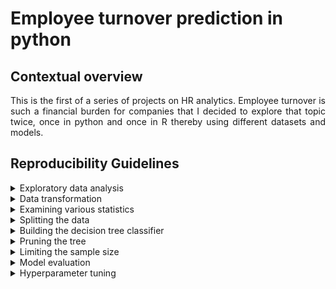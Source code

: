 # Employee turnover prediction in python

## Contextual overview

<p align="justify">
This is the first of a series of projects on HR analytics. Employee turnover is such a financial burden for companies that I decided to explore that topic twice, once in python and once in R thereby using different datasets and models.
</p>

## Reproducibility Guidelines

<details>
  <summary>Exploratory data analysis</summary>
  1. Import the necessary packages. <br>
  2. Load the dataset from its GitHub repository and transform into a Pandas dataframe. <br>
  3. Describe the contents of our dataset further. <br>
  4. Look for unique values. <br>
</details>

<details>
  <summary>Data transformation</summary>
  1. Change the type of the salary column to categorical. <br>
  2. Reorder the categories. <br>
  3. Encode the categories with integer values. <br>
  4. Get dummies and save them in a new dataframe. <br>
  5. Drop the accounting column to avoid dummy trap. <br>
  6. Drop the old column department column as it is no longer needed. <br>
  7. Join the new dataframe departments to your new employee dataset. <br>
</details>

<details>
  <summary>Examining various statistics</summary>
  1. Get the total number of observations and save it in a variable. <br>
  2. Print the number of employees who stayed / left. <br>
  3. Print the percentage of employees who stayed / left. <br>
  4. Build a correlation matrix to evaluate the relationships between features. <br>
</details>

<details>
  <summary>Splitting the data</summary>
  1. Set the target (dependent variable) which needs to be predicted. <br>
  2. Drop the churn column in order to obtain our features matrix. <br>
  3. Split the data into a training set and a testing set using scikit-learn to increase generalization and avoid overfitting. <br>
</details>

<details>
  <summary>Building the decision tree classifier</summary>
  1. Recall the number of employees who stayed versus those who left. <br>
  2. Calculate the gini index. <br>
  3. Gini index in case of splitting by variable A or B. <br>
  4. Check which Gini is lower and use it for spliting. <br>
  5. Apply a decision tree model to fit features to the target in the training set. <br>
  6. Check the accuracy score of the prediction for the training set. <br>
  7. Check the accuracy score of the prediction for the test set. <br>
  8. Import the tree graphical visualization export function. <br>
  9. Apply Decision Tree model to fit features to the target. <br>
  10. Export the tree to a dot file. <br>
</details>

<details>
  <summary>Pruning the tree</summary>
  1. Initialize the DecisionTreeClassifier while limiting the depth of the tree to 5. <br>
  2. Fit the model. <br>
  3. Print the accuracy of the prediction for the training set. <br>
  4. Print the accuracy of the prediction for the test set. <br>
</details>

<details>
  <summary>Limiting the sample size</summary>
  1. Initialize the DecisionTreeClassifier while limiting the sample size in leaves to 100. <br>
  2. Fit the model. <br>
  3. Print the accuracy of the prediction (in percentage points) for the training set. <br>
  4. Print the accuracy of the prediction (in percentage points) for the test set. <br>
</details>

<details>
  <summary>Model evaluation</summary>
  1. Import the function to calculate precision score. <br>
  2. Predict whether employees will churn using the test set. <br>
  3. Calculate precision score by comparing target_test with the prediction. <br>
  4. Import the function to calculate recall score. <br>
  5. Use the initial model to predict churn. <br>
  6. Calculate recall score by comparing target_test with the prediction. <br>
  7. Import the function to calculate ROC/AUC score. <br>
  8. Use initial model to predict churn (based on features_test). <br>
  9. Calculate ROC/AUC score by comparing target_test with the prediction. <br>
  10. Initialize the DecisionTreeClassifier. <br>
  11. Fit the model. <br>
  12. Print the accuracy of the prediction (in percentage points) for the test set. <br>
  13. Print the recall score. <br>
  14. Print the ROC/AUC score. <br>
  15. Initialize the model. <br>
  16. Fit it to the training component. <br>
  17. Make predictions using test component. <br>
  18. Print the recall score for the balanced model. <br>
  19. Print the ROC/AUC score for the balanced model. <br>
</details>

<details>
  <summary>Hyperparameter tuning</summary>
  1. Import the function for implementing cross validation. <br>
  2. Use that function to print the cross validation score for 10 folds. <br>
  3. Generate values for maximum depth. <br>
  4. Generate values for minimum sample size. <br>
  5. Create the dictionary with parameters to be checked. <br>
  6. import the GridSearchCV function. <br>
  7. Set up parameters. <br>
  8. Initialize the param_search function using the GridSearchCV function, initial model and parameters above. <br>
  9. Fit the param_search to the training dataset. <br>
  10. Print the best parameters found. <br>
  11. Initialize the model. <br>
  12. Fit it to the training component. <br>
  13. Make prediction using test component. <br>
  14. Calculate feature importances. <br>
  15. Create a list of features. <br>
  16. Save the results inside a DataFrame using feature_list as an index. <br>
  17. Sort values to learn most important features. <br>
  18. Select only features with relative importance higher than 1%. <br>
  19. Create a list from those features. <br>
  20. Transform both features_train and features_test components to include only selected features. <br>
  21. Initialize the model. <br>
  22. Fit it to the training component. <br>
  23. Make prediction using test component. <br>
  24. Print the general accuracy of the model_best. <br>
  25. Print the recall score of the model predictions. <br>
  26. Print the ROC/AUC score of the model predictions. <br>
</details>
